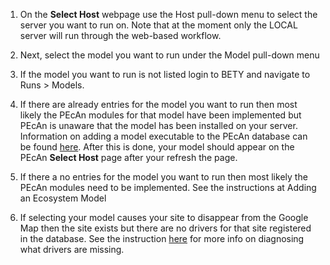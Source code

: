 1. On the **Select Host** webpage use the Host pull-down menu to select the server you want to run on. Note that at the moment only the LOCAL server will run through the web-based workflow.

2. Next, select the model you want to run under the Model pull-down menu

3. If the model you want to run is not listed login to BETY and navigate to Runs > Models.

4. If there are already entries for the model you want to run then most likely the PEcAn modules for that model have been implemented but PEcAn is unaware that the model has been installed on your server. Information on adding a model executable to the PEcAn database can be found [here](../../developers_guide/Adding-an-Ecosystem-Model.md). After this is done, your model should appear on the PEcAn **Select Host** page after your refresh the page.

5. If there a no entries for the model you want to run then most likely the PEcAn modules need to be implemented. See the instructions at Adding an Ecosystem Model

6. If selecting your model causes your site to disappear from the Google Map then the site exists but there are no drivers for that site registered in the database. See the instruction [here](Choose-a-site.md#my-site-shows-up-when-i-dont-have-any-model-selected-but-disappears-once-i-select-the-model-i-want-to-run) for more info on diagnosing what drivers are missing.

